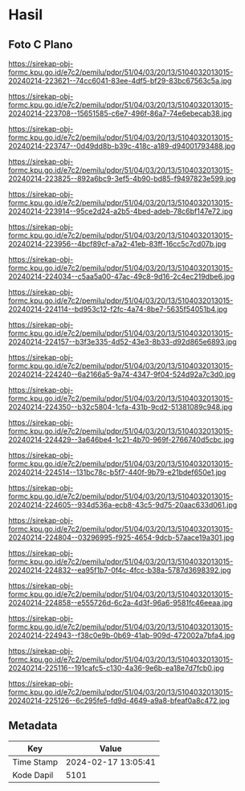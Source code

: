 # Hasil

## Foto C Plano

https://sirekap-obj-formc.kpu.go.id/e7c2/pemilu/pdpr/51/04/03/20/13/5104032013015-20240214-223621--74cc6041-83ee-4df5-bf29-83bc67563c5a.jpg

https://sirekap-obj-formc.kpu.go.id/e7c2/pemilu/pdpr/51/04/03/20/13/5104032013015-20240214-223708--15651585-c6e7-496f-86a7-74e6ebecab38.jpg

https://sirekap-obj-formc.kpu.go.id/e7c2/pemilu/pdpr/51/04/03/20/13/5104032013015-20240214-223747--0d49dd8b-b39c-418c-a189-d94001793488.jpg

https://sirekap-obj-formc.kpu.go.id/e7c2/pemilu/pdpr/51/04/03/20/13/5104032013015-20240214-223825--892a6bc9-3ef5-4b90-bd85-f9497823e599.jpg

https://sirekap-obj-formc.kpu.go.id/e7c2/pemilu/pdpr/51/04/03/20/13/5104032013015-20240214-223914--95ce2d24-a2b5-4bed-adeb-78c6bf147e72.jpg

https://sirekap-obj-formc.kpu.go.id/e7c2/pemilu/pdpr/51/04/03/20/13/5104032013015-20240214-223956--4bcf89cf-a7a2-41eb-83ff-16cc5c7cd07b.jpg

https://sirekap-obj-formc.kpu.go.id/e7c2/pemilu/pdpr/51/04/03/20/13/5104032013015-20240214-224034--c5aa5a00-47ac-49c8-9d16-2c4ec219dbe6.jpg

https://sirekap-obj-formc.kpu.go.id/e7c2/pemilu/pdpr/51/04/03/20/13/5104032013015-20240214-224114--bd953c12-f2fc-4a74-8be7-5635f54051b4.jpg

https://sirekap-obj-formc.kpu.go.id/e7c2/pemilu/pdpr/51/04/03/20/13/5104032013015-20240214-224157--b3f3e335-4d52-43e3-8b33-d92d865e6893.jpg

https://sirekap-obj-formc.kpu.go.id/e7c2/pemilu/pdpr/51/04/03/20/13/5104032013015-20240214-224240--6a2166a5-9a74-4347-9f04-524d92a7c3d0.jpg

https://sirekap-obj-formc.kpu.go.id/e7c2/pemilu/pdpr/51/04/03/20/13/5104032013015-20240214-224350--b32c5804-1cfa-431b-9cd2-51381089c948.jpg

https://sirekap-obj-formc.kpu.go.id/e7c2/pemilu/pdpr/51/04/03/20/13/5104032013015-20240214-224429--3a646be4-1c21-4b70-969f-2766740d5cbc.jpg

https://sirekap-obj-formc.kpu.go.id/e7c2/pemilu/pdpr/51/04/03/20/13/5104032013015-20240214-224514--131bc78c-b5f7-440f-9b79-e21bdef650e1.jpg

https://sirekap-obj-formc.kpu.go.id/e7c2/pemilu/pdpr/51/04/03/20/13/5104032013015-20240214-224605--934d536a-ecb8-43c5-9d75-20aac633d061.jpg

https://sirekap-obj-formc.kpu.go.id/e7c2/pemilu/pdpr/51/04/03/20/13/5104032013015-20240214-224804--03296995-f925-4654-9dcb-57aace19a301.jpg

https://sirekap-obj-formc.kpu.go.id/e7c2/pemilu/pdpr/51/04/03/20/13/5104032013015-20240214-224832--ea95f1b7-0f4c-4fcc-b38a-5787d3698392.jpg

https://sirekap-obj-formc.kpu.go.id/e7c2/pemilu/pdpr/51/04/03/20/13/5104032013015-20240214-224858--e555726d-6c2a-4d3f-96a6-9581fc46eeaa.jpg

https://sirekap-obj-formc.kpu.go.id/e7c2/pemilu/pdpr/51/04/03/20/13/5104032013015-20240214-224943--f38c0e9b-0b69-41ab-909d-472002a7bfa4.jpg

https://sirekap-obj-formc.kpu.go.id/e7c2/pemilu/pdpr/51/04/03/20/13/5104032013015-20240214-225116--191cafc5-c130-4a36-9e6b-ea18e7d7fcb0.jpg

https://sirekap-obj-formc.kpu.go.id/e7c2/pemilu/pdpr/51/04/03/20/13/5104032013015-20240214-225126--6c295fe5-fd9d-4649-a9a8-bfeaf0a8c472.jpg


## Metadata

| Key        | Value               |
| ---------- | ------------------- |
| Time Stamp | 2024-02-17 13:05:41 |
| Kode Dapil | 5101                |



